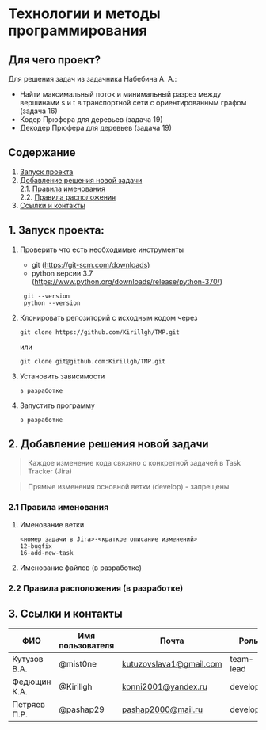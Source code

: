 # Технологии и методы программирования

## Для чего проект?

Для решения задач из задачника Набебина А. А.:
- Найти максимальный поток и минимальный разрез между вершинами s и t в транспортной сети с ориентированным графом (задача 16)
- Кодер Прюфера для деревьев (задача 19)
- Декодер Прюфера для деревьев (задача 19)

## Содержание
1. [Запуск проекта](#1-запуск-проекта)
2. [Добавление решения новой задачи](#2-добавление-решения-новой-задачи)  
   2.1. [Правила именования](#21-правила-именования)  
   2.2. [Правила расположения](#22-правила-расположения)  
3. [Ссылки и контакты](#3-ссылки-и-контакты)


## 1. Запуск проекта:

1. Проверить что есть необходимые инструменты
    - git (https://git-scm.com/downloads)
    - python версии 3.7 (https://www.python.org/downloads/release/python-370/)

   ```
    git --version
    python --version
   ```
     
2. Клонировать репозиторий с исходным кодом через
    ```
    git clone https://github.com/Kirillgh/TMP.git
    ```
    или
    ```
    git clone git@github.com:Kirillgh/TMP.git
    ```
3. Установить зависимости
    ```
    в разработке
    ```
4. Запустить программу
    ```
    в разработке
    ```

## 2. Добавление решения новой задачи

> Каждое изменение кода связяно с конкретной задачей в Task Tracker (Jira)

> Прямые изменения основной ветки (develop) - запрещены

### 2.1 Правила именования

1. Именование ветки

    ```
    <номер задачи в Jira>-<краткое описание изменений>
    12-bugfix
    16-add-new-task
    ```
   
2. Именование файлов (в разработке)

### 2.2 Правила расположения (в разработке)

## 3. Ссылки и контакты

| ФИО            | Имя пользователя | Почта                    | Роль              |
|----------------|------------------|--------------------------|-------------------|
| Кутузов В.А.   | @mist0ne         | kutuzovslava1@gmail.com  | team-lead         |
| Федющин К.А.   | @Kirillgh        | konni2001@yandex.ru      | developer         |
| Петряев П.Р.   | @pashap29        | pashap2000@mail.ru       | developer         |